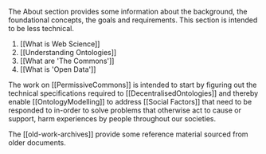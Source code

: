 The About section provides some information about the background, the foundational concepts, the goals and requirements.  This section is intended to be less technical.

1. [[What is Web Science]]
2. [[Understanding Ontologies]]
3. [[What are 'The Commons']]
4. [[What is 'Open Data']]

The work on [[PermissiveCommons]] is intended to start by figuring out the technical specifications required to [[DecentralisedOntologies]] and thereby enable [[OntologyModelling]] to address [[Social Factors]] that need to be responded to in-order to solve problems that otherwise act to cause or support, harm experiences by people throughout our societies.

The [[old-work-archives]] provide some reference material sourced from older documents.

